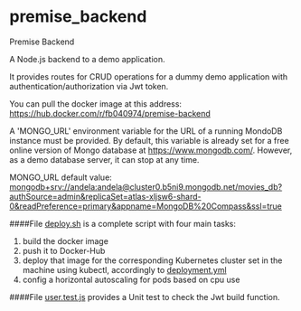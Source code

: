 # premise_backend
Premise Backend

A Node.js backend to a demo application.

It provides routes for CRUD operations for a dummy demo application with authentication/authorization via Jwt token.

You can pull the docker image at this address: https://hub.docker.com/r/fb040974/premise-backend

A 'MONGO_URL' environment variable for the URL of a running MondoDB  instance must be provided. By default, this variable is already set for a free online version of Mongo database at https://www.mongodb.com/. However, as a demo database server, it can stop at any time.

MONGO_URL default value: [mongodb+srv://andela:andela@cluster0.b5ni9.mongodb.net/movies_db?authSource=admin&replicaSet=atlas-xljsw6-shard-0&readPreference=primary&appname=MongoDB%20Compass&ssl=true](mongodb+srv://andela:andela@cluster0.b5ni9.mongodb.net/movies_db?authSource=admin&replicaSet=atlas-xljsw6-shard-0&readPreference=primary&appname=MongoDB%20Compass&ssl=true)

####File [deploy.sh](deploy.sh) is a complete script with four main tasks:
1. build the docker image
2. push it to Docker-Hub
3. deploy that image for the corresponding Kubernetes cluster set in the machine using kubectl, accordingly to
[deployment.yml](deployment.yml) 
4. config a horizontal autoscaling for pods based on cpu use

####File [user.test.js](./tests/unit/model/user.test.js) provides a Unit test to check the Jwt build function.



